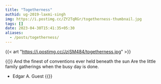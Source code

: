 ```yaml
---
title: "Togetherness"
authid: ug-2019-laxmi-singh
img: https://i.postimg.cc/ZY2TqRGr/togetherness-thumbnail.jpg
tags: []
date: 2023-04-30T15:41:35+05:30
aliases:
  - /posts/togetherness/
---
```


{{< art "https://i.postimg.cc/JzjSM484/togetherness.jpg" >}}

{{<quote>}}
And the finest of conventions ever held beneath the sun
Are the little family gatherings when the busy day is done.

- Edgar A. Guest
  {{</quote>}}
